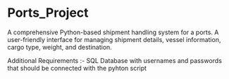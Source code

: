 # Ports_Project
A comprehensive Python-based shipment handling system for a ports.
A user-friendly interface for managing shipment details, vessel information, cargo type, weight, and
destination.

Additional Requirements :- 
      SQL Database with usernames and passwords that should be connected with the pyhton script
      
